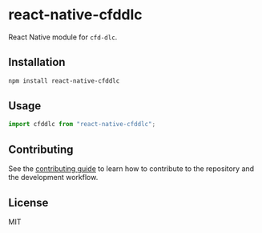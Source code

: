 # react-native-cfddlc

React Native module for `cfd-dlc`.

## Installation

```sh
npm install react-native-cfddlc
```

## Usage

```js
import cfddlc from "react-native-cfddlc";
```

## Contributing

See the [contributing guide](CONTRIBUTING.md) to learn how to contribute to the repository and the development workflow.

## License

MIT
